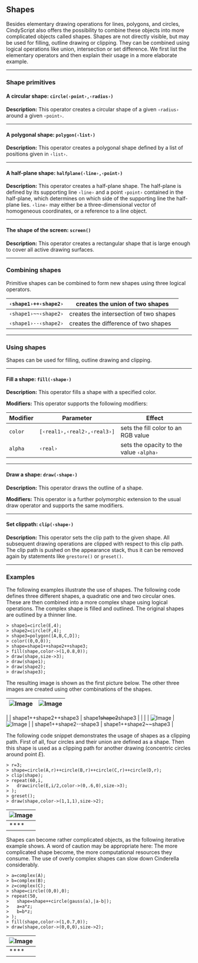## Shapes

Besides elementary drawing operations for lines, polygons, and circles, CindyScript also offers the possibility to combine these objects into more complicated objects called shapes.
Shapes are not directly visible, but may be used for filling, outline drawing or clipping.
They can be combined using logical operations like union, intersection or set difference.
We first list the elementary operators and then explain their usage in a more elaborate example.

------

### Shape primitives

#### A circular shape: `circle(‹point›,‹radius›)`

**Description:**
This operator creates a circular shape of a given `‹radius›` around a given `‹point›`.

------

#### A polygonal shape: `polygon(‹list›)`

**Description:**
This operator creates a polygonal shape defined by a list of positions given in `‹list›`.

------

#### A half-plane shape: `halfplane(‹line›,‹point›)`

**Description:**
This operator creates a half-plane shape.
The half-plane is defined by its supporting line `‹line›` and a point `‹point›` contained in the half-plane, which determines on which side of the supporting line the half-plane lies.
`‹line›` may either be a three-dimensional vector of homogeneous coordinates, or a reference to a line object.

------

#### The shape of the screen: `screen()`

**Description:**
This operator creates a rectangular shape that is large enough to cover all active drawing surfaces.

------

### Combining shapes

Primitive shapes can be combined to form new shapes using three logical operators.

| `‹shape1›++‹shape2›` | creates the union of two shapes        |
| -------------------- | -------------------------------------- |
| `‹shape1›~~‹shape2›` | creates the intersection of two shapes |
| `‹shape1›--‹shape2›` | creates the difference of two shapes   |

------

### Using shapes

Shapes can be used for filling, outline drawing and clipping.

------

#### Fill a shape: `fill(‹shape›)`

**Description:**
This operator fills a shape with a specified color.

**Modifiers:**
This operator supports the following modifiers:

| Modifier | Parameter                   | Effect                                  |
| -------- | --------------------------- | --------------------------------------- |
| `color`  | `[‹real1›,‹real2›,‹real3›]` | sets the fill color to an RGB value     |
| `alpha`  | `‹real›`                    | sets the opacity to the value `‹alpha›` |

------

#### Draw a shape: `draw(‹shape›)`

**Description:**
This operator draws the outline of a shape.

**Modifiers:**
This operator is a further polymorphic extension to the usual draw operator and supports the same modifiers.

------

#### Set clippath: `clip(‹shape›)`

**Description:**
This operator sets the clip path to the given shape.
All subsequent drawing operations are clipped with respect to this clip path.
The clip path is pushed on the appearance stack, thus it can be removed again by statements like `grestore()` or `greset()`.

------

### Examples

The following examples illustrate the use of shapes.
The following code defines three different shapes, a quadratic one and two circular ones.
These are then combined into a more complex shape using logical operations.
The complex shape is filled and outlined.
The original shapes are outlined by a thinner line.

    > shape1=circle(E,4);
    > shape2=circle(F,4);
    > shape3=polygon([A,B,C,D]);
    > color((0,0,0));
    > shape=shape1++shape2++shape3;
    > fill(shape,color->(1,0.8,0));
    > draw(shape,size->3);
    > draw(shape1);
    > draw(shape2);
    > draw(shape3);

The resulting image is shown as the first picture below.
The other three images are created using other combinations of the shapes.

| ![Image](img/Shape1X.png) | ![Image](img/Shape3X.png) |
| ------------------------- | ------------------------- |
|
| shape1++shape2++shape3    | shape1~~shape2~~shape3    |
|                           |
| ![Image](img/Shape2X.png) | ![Image](img/Shape4X.png) |
| shape1++shape2--shape3    | shape1++shape2~~shape3    |

The following code snippet demonstrates the usage of shapes as a clipping path.
First of all, four circles and their union are defined as a shape.
Then this shape is used as a clipping path for another drawing (concentric circles around point *E*).

    > r=3;
    > shape=circle(A,r)++circle(B,r)++circle(C,r)++circle(D,r);
    > clip(shape);
    > repeat(60,i,
    >   drawcircle(E,i/2,color->(0,.6,0),size->3);
    > );
    > greset();
    > draw(shape,color->(1,1,1),size->2);

| ![Image](img/Shape5.png) |
| ------------------------ |
| ****                     |

Shapes can become rather complicated objects, as the following iterative example shows.
A word of caution may be appropriate here: The more complicated shape become, the more computational resources they consume.
The use of overly complex shapes can slow down Cinderella considerably.

    > a=complex(A);
    > b=complex(B);
    > z=complex(C);
    > shape=circle((0,0),0);
    > repeat(50,
    >   shape=shape++circle(gauss(a),|a-b|);
    >   a=a*z;
    >   b=b*z;
    > );
    > fill(shape,color->(1,0.7,0));
    > draw(shape,color->(0,0,0),size->2);

| ![Image](img/Shape6.png) |
| ------------------------ |
| ****                     |
